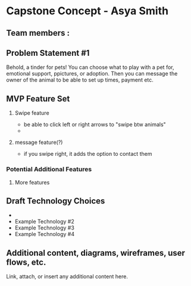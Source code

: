 
# Capstone Concept - Asya Smith

## Team members :

## Problem Statement #1

Behold, a tinder for pets! You can choose what to play with a pet for, emotional support, ppictures, or adoption. Then you can message the owner of the animal to be able to set up times, payment etc.

## MVP Feature Set

1.  Swipe feature
    
    - be able to click left or right arrows to "swipe btw animals"
    - 
1.  message feature(?)
    - if you swipe right, it adds the option to contact them

### Potential Additional Features

1.  More features

## Draft Technology Choices

- 
- Example Technology #2
- Example Technology #3
- Example Technology #4

## Additional content, diagrams, wireframes, user flows, etc.
Link, attach, or insert any additional content here.
